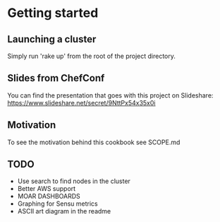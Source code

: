 # Getting started

## Launching a cluster

Simply run 'rake up' from the root of the project directory.

## Slides from ChefConf

You can find the presentation that goes with this project on Slideshare: https://www.slideshare.net/secret/9NttPx54x35x0i

## Motivation

To see the motivation behind this cookbook see SCOPE.md

## TODO

- Use search to find nodes in the cluster
- Better AWS support
- MOAR DASHBOARDS
- Graphing for Sensu metrics
- ASCII art diagram in the readme
